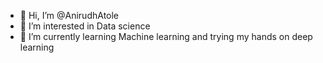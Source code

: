 - 👋 Hi, I’m @AnirudhAtole
- 👀 I’m interested in Data science
- 🌱 I’m currently learning Machine learning 
      and trying my hands on deep learning

<!---
AnirudhAtole/AnirudhAtole is a ✨ special ✨ repository because its `README.md` (this file) appears on your GitHub profile.
You can click the Preview link to take a look at your changes.
--->
